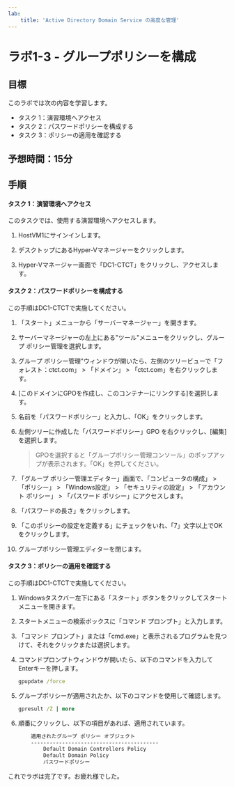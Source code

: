 ```yaml
---
lab:
    title: 'Active Directory Domain Service の高度な管理'
---
```


# ラボ1-3  - グループポリシーを構成

## 目標

このラボでは次の内容を学習します。

- タスク 1：演習環境へアクセス
- タスク 2：パスワードポリシーを構成する
- タスク 3：ポリシーの適用を確認する



## 予想時間：15分



## 手順

#### タスク 1：演習環境へアクセス

このタスクでは、使用する演習環境へアクセスします。

1. HostVM1にサインインします。

1. デスクトップにあるHyper-Vマネージャーをクリックします。

1. Hyper-Vマネージャー画面で「DC1-CTCT」をクリックし、アクセスします。


#### タスク 2：パスワードポリシーを構成する

この手順はDC1-CTCTで実施してください。

1. 「スタート」メニューから「サーバーマネージャー」を開きます。

1. サーバーマネージャーの左上にある"ツール"メニューをクリックし、グループ ポリシー管理を選択します。

1. グループ ポリシー管理"ウィンドウが開いたら、左側のツリービューで「フォレスト：ctct.com」 > 「ドメイン」 > 「ctct.com」を右クリックします。

1. [このドメインにGPOを作成し、このコンテナーにリンクする]を選択します。

1. 名前を「パスワードポリシー」と入力し、「OK」をクリックします。

1. 左側ツリーに作成した「パスワードポリシー」GPO を右クリックし、[編集]を選択します。

   > GPOを選択すると「グループポリシー管理コンソール」のポップアップが表示されます。「OK」を押してください。

1. 「グループ ポリシー管理エディター」画面で、「コンピュータの構成」 > 「ポリシー」 > 「Windows設定」 > 「セキュリティの設定」 > 「アカウント ポリシー」 > 「パスワード ポリシー」にアクセスします。

1. 「パスワードの長さ」をクリックします。

1. 「このポリシーの設定を定義する」にチェックをいれ、「7」文字以上でOKをクリックします。

1. グループポリシー管理エディターを閉じます。

   

#### タスク 3：ポリシーの適用を確認する

この手順はDC1-CTCTで実施してください。

1. Windowsタスクバー左下にある「スタート」ボタンをクリックしてスタートメニューを開きます。

1. スタートメニューの検索ボックスに「コマンド プロンプト」と入力します。

1. 「コマンド プロンプト」または「cmd.exe」と表示されるプログラムを見つけて、それをクリックまたは選択します。

1. コマンドプロンプトウィンドウが開いたら、以下のコマンドを入力してEnterキーを押します。

   ```cmd
   gpupdate /force
   ```

1. グループポリシーが適用されたか、以下のコマンドを使用して確認します。

   ```cmd
   gpresult /Z | more
   ```

1. 順番にクリックし、以下の項目があれば、適用されています。

   ```cmd
       適用されたグループ ポリシー オブジェクト
       -----------------------------------------
           Default Domain Controllers Policy
           Default Domain Policy
           パスワードポリシー
   ```

   

これでラボは完了です。お疲れ様でした。

